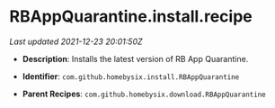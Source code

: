 # RBAppQuarantine.install.recipe

_Last updated 2021-12-23 20:01:50Z_

- **Description**: Installs the latest version of RB App Quarantine.

- **Identifier**: `com.github.homebysix.install.RBAppQuarantine`

- **Parent Recipes**: `com.github.homebysix.download.RBAppQuarantine`
